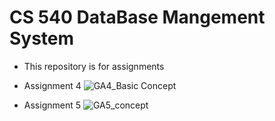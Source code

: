 # CS 540 DataBase Mangement System

* This repository is for assignments


* Assignment 4
  ![GA4_Basic Concept](https://github.com/user-attachments/assets/2923b7a3-ab69-41d5-ae04-4e92b49626a8)


* Assignment 5
  ![GA5_concept](https://github.com/user-attachments/assets/33b0c46a-e48a-4aa5-affe-b9de82a82489)
